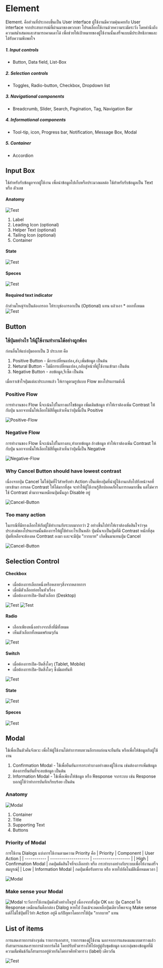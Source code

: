 Element
==========

Element. คือส่วนที่ประกอบขึ้นเป็น User interface ผู้ใช้งานมีความคุ้นเคยกับ User interface จากประสบการณ์ที่ผ่านมาของพวกเขา โปรดเลือกใช้งานด้วยความระมัดระวัง โดยคำนึงถึงความสม่ำเสมอและสามารถคาดเดาได้ เพื่อช่วยให้เป้าหมายของผู้ใช้งานนั้นเสร็จแบบมีประสิทธิภาพและได้รับความพึงพอใจ

##### 1. Input controls
- Button, Data field, List-Box

##### 2. Selection controls
- Toggles, Radio-button, Checkbox, Dropdown list
  
##### 3. Navigational components
- Breadcrumb, Slider, Search, Pagination, Tag, Navigation Bar

##### 4. Informational components
- Tool-tip, icon, Progress bar, Notification, Message Box, Modal

##### 5. Container
- Accordion

## Input Box
ใช้สำหรับรับข้อมูลจากผู้ใช้งาน เพื่อนำข้อมูลไปเก็บหรือประมวลผลต่อ ใช้สำหรับรับข้อมูลเป็น Text หรือ ตัวเลข

#### Anatomy
![Test](images/text-box/Text-Box-Anatomy.jpg)
1. Label
2. Leading Icon (optional)
3. Helper Text (optional)
4. Tailing Icon (optional)
5. Container 

#### State
![Test](images/text-box/Text-Box-State.jpg)

#### Speces
![Test](images/text-box/Text-Box-Spec.jpg)

#### Required text indicator
ถ้าส่วนใหญ่จำเป็นต้องกรอก ให้ระบุช่องกรอกเป็น (Optional) แทน แล้วเอา * ออกทั้งหมด
![Test](images/text-box/Text-Box-Indicator.jpg)


## Button

### ใช้ปุ่มอย่างไร ให้ผู้ใช้งานทำงานได้อย่างถูกต้อง
ก่อนอื่นให้แบ่งปุ่มออกเป็น 3 ประเภท คือ

1. Positive Button - มีการเปลี่ยนแปลง,ส่ง,เพิ่มข้อมูล เป็นต้น
2. Netural Button - ไม่มีการเปลี่ยนแปลง,กลับสู่หน้าที่ผู้ใช้งานเข้ามา เป็นต้น
3. Negative Button - ลบข้อมูล,รีเซ็ต เป็นต้น

เมื่อเราเข้าใจปุ่มแต่ละประเภทแล้ว ให้เราดูตามรูปแบบ Flow ของโปรแกรมดังนี้

### Positive Flow
การทำงานของ Flow นี้จะเน้นไปในทางแก้ไขข้อมูล เพิ่มเติมข้อมูล ทำให้เราต้องเพิ่ม Contrast ให้กับปุ่ม นอกจากนั้นให้เลือกใช้สีที่ดูแล้วเห็นว่าปุ่มนี้เป็น Positive

![Positive-Flow](images/button/Positive-Flow.jpg)

### Negative Flow
การทำงานของ Flow นี้จะเน้นไปในทางลบ,ทำลายข้อมูล ล้างข้อมูล ทำให้เราต้องเพิ่ม Contrast ให้กับปุ่ม นอกจากนั้นให้เลือกใช้สีที่ดูแล้วเห็นว่าปุ่มนี้เป็น Negative

![Negative-Flow](images/button/Negative-Flow.jpg)

### Why Cancel Button should have lowest contrast
เนื่องจากปุ่ม Cancel ไม่ใช่ปุ่มที่ไว้สำหรับทำ Action เป็นเพียงปุ่มที่นำผู้ใช้งานกลับไปยังหน้าจอที่เขาเข้ามา การลด Contrast ให้ได้มากที่สุด จะทำให้ผู้ใช้งานรู้สึกปลอดภัยในการกดมากขึ้น แต่ไม่ควรใช้ Contrast ต่ำมากจนเหมือนปุ่มนั้นถูก Disable อยู่

![Cancel-Button](images/button/Cancel-Button.jpg)

### Too many action
ในกรณีที่มีทางเลือกให้กับผู้ใช้ทำงานกับระบบมากกว่า 2 อย่างขึ้นไปทำให้เราต้องตัดสินใจว่าจุดประสงค์ของโปรแกรมนั้นต้องการให้ผู้ใช้ทำอะไรเป็นหลัก ปุ่มนั้นจะเป็นปุ่มที่มี Contrast หนักที่สุด ปุ่มที่เหลือจะต้องลด Contrast ลงมา
และจะมีปุ่ม "กากบาท" เกิดขึ้นมาแทนปุ่ม Cancel 

![Cancel-Button](images/button/3-Button.jpg)

## Selection Control

#### Checkbox

- เมื่อต้องการเลือกหนึ่งหรือหลายๆสิ่งจากหลายการ
- เมื่อมีตัวเลือกย่อยในหัวเรื่อง
- เมื่อต้องการเปิด-ปิดตัวเลือก (Desktop)

![Test](images/input-control/Checkbox-Case.jpg)
![Test](images/input-control/Select-all-Case.jpg)


#### Radio

- เลือกเพียงหนึ่งอย่างจากสิ่งที่มีทั้งหมด
- เห็นตัวเลือกทั้งหมดพร้อมๆกัน

![Test](images/input-control/Radio-Case.jpg)


#### Switch
- เมื่อต้องการเปิด-ปิดสิ่งใดๆ (Tablet, Mobile)
- เมื่อต้องการเปิด-ปิดสิ่งใดๆ ซึ่งมีผลทันที

![Test](images/input-control/Switch-Case.jpg)

#### State

![Test](images/input-control/State.jpg)


#### Speces

![Test](images/input-control/Specs.jpg)

## Modal
ใช้เพื่อเป็นตัวคั่นจังหวะ เพื่อให้ผู้ใช้งานได้ทำการทบทวนอีกรอบก่อนจะยืนยัน หรือเพื่อให้ข้อมูลกับผู้ใช้งาน

1. Confirmation Modal - ใช้เพื่อยืนยันการกระทำบางอย่างของผู้ใช้งาน เช่นต้องการเพิ่มข้อมูล ต้องการยืนยันที่จะลบข้อมูล เป็นต้น
2. Information Modal - ใช้เพื่อเพียงให้ข้อมูล หรือ Response จากระบบ เช่น Response บอกผู้ใช้ว่าทำการบันทึกเรียบร้อย เป็นต้น

### Anatomy
![Modal](images/modal/Modal-Anatomy.jpg)
1. Container
2. Title
3. Supporting Text
4. Buttons

### Priority of Modal
การใช้งาน Dialogs แบ่งการใช้งานตามความ Priority คือ
| Priority    | Component            | User Action         |
| ----------- | -------------------- | ------------------- |
| High        | Confirmation Modal   | กดปุ่มตัดสินใจที่จะเลือกทำ หรือ กระทำบางอย่างกับระบบเพื่อให้งานเสร็จสมบูรณ์|
| Low         | Information Modal    | กดปุ่มเพื่อรับทราบ หรือ หายไปอัตโนมัติเมื่อหมดเวลา |

![Modal](images/modal/Modal-Case.jpg)

### Make sense your Modal

![Modal](images/modal/Make-Sense-Your-Modal.jpg)
ระวังการใช้งานปุ่มดังตัวอย่างในรูป เนื่องจากทั้งปุ่ม OK และ ปุ่ม Cancel ให้ Response เหมือนกันคือกล่อง Dialog หายไป ถึงแม้จะลดเหลือปุ่มเดียวก็พอจะดู Make sense แต่ก็ไม่ใช่ปุ่มที่ไว้ทำ Action อยู่ดี แก้ปัญหาโดยการใช้ปุ่ม "กากบาท" แทน

## List of items
การแสดงรายการต่างๆเช่น รายการเอกสาร, รายการของผู้ใช้งาน นอกจากการแสดงผลแบบตารางแล้ว ยังสามารถแสดงรายการด้วยการ์ดได้ โดยปรับหัวตารางให้ไปอยู่คู่กับชุดข้อมูล และกลุ่มของข้อมูลที่มีความสัมพันธ์กันก็สามารถอยู่ด้วยกันโดยอาศัยหัวตาราง (label) เดียวกัน

![Test](images/element-list/list01.png)